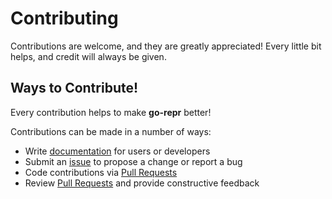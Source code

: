 # Contributing

Contributions are welcome, and they are greatly appreciated! Every
little bit helps, and credit will always be given. 

## Ways to Contribute!

Every contribution helps to make **go-repr** better!

Contributions can be made in a number of ways:

- Write [documentation] for users or developers
- Submit an [issue] to propose a change or report a bug
- Code contributions via [Pull Requests]
- Review [Pull Requests] and provide constructive feedback


[documentation]: doc.go
[issue]: https://github.com/hackebrot/go-repr/issues
[Pull Requests]: https://github.com/hackebrot/go-repr/pulls
